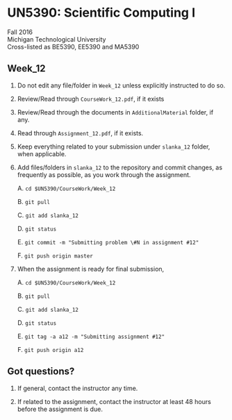 # UN5390: Scientific Computing I          

Fall 2016        
Michigan Technological University                             
Cross-listed as BE5390, EE5390 and MA5390        


## Week_12

  1. Do not edit any file/folder in ```Week_12``` unless explicitly instructed to do so.

  2. Review/Read through ```CourseWork_12.pdf```, if it exists

  3. Review/Read through the documents in ```AdditionalMaterial``` folder, if any.

  4. Read through ```Assignment_12.pdf```, if it exists.

  5. Keep everything related to your submission under ```slanka_12``` folder, when applicable.

  6. Add files/folders in ```slanka_12``` to the repository and commit changes, as frequently as possible, as you work through the assignment.

     A. ```cd $UN5390/CourseWork/Week_12```

     B. ```git pull```

     C. ```git add slanka_12```

     D. ```git status```

     E. ```git commit -m "Submitting problem \#N in assignment #12"```

     F. ```git push origin master```

  7. When the assignment is ready for final submission,

     A. ```cd $UN5390/CourseWork/Week_12```

     B. ```git pull```

     C. ```git add slanka_12```

     D. ```git status```

     E. ```git tag -a a12 -m "Submitting assignment #12"```

     F. ```git push origin a12```


## Got questions?

  1. If general, contact the instructor any time.      

  2. If related to the assignment, contact the instructor at least 48 hours before the assignment is due.
